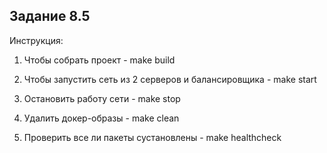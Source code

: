 ## Задание 8.5

Инструкция: 

1. Чтобы собрать проект - make build

2. Чтобы запустить сеть из 2 серверов и балансировщика - make start 

3. Остановить работу сети - make stop 

4. Удалить докер-образы - make clean

5. Проверить все ли пакеты сустановлены - make healthcheck
